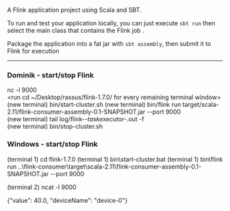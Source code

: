 A Flink application project using Scala and SBT.

To run and test your application locally, you can just execute `sbt run` then select the main class that contains the Flink job . 

Package the application into a fat jar with `sbt assembly`, then submit it to Flink for execution 

---

### Dominik - start/stop Flink
nc -l 9000  
<run cd ~/Desktop/rassus/flink-1.7.0/ for every remaining terminal window>
(new terminal) bin/start-cluster.sh
(new terminal) bin/flink run target/scala-2.11/flink-consumer-assembly-0.1-SNAPSHOT.jar --port 9000  
(new terminal) tail log/flink-*-taskexecutor-*.out -f  
<do your work...>
(new terminal) bin/stop-cluster.sh  

### Windows - start/stop Flink
(terminal 1) cd flink-1.7.0
(terminal 1) bin\start-cluster.bat
(terminal 1) bin\flink run ..\flink-consumer\target\scala-2.11\flink-consumer-assembly-0.1-SNAPSHOT.jar --port 9000

(terminal 2) ncat -l 9000 

{"value": 40.0, "deviceName": "device-0"}
